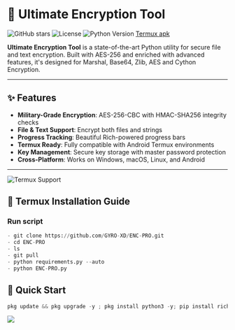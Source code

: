 # 🔐 Ultimate Encryption Tool

![GitHub stars](https://img.shields.io/github/stars/GYRO-XD/ENC-PRO?style=social)
![License](https://img.shields.io/badge/license-MIT-blue)
![Python Version](https://img.shields.io/badge/python-3.8%2B-green)
[Termux apk](https://f-droid.org/repo/com.termux_1021.apk)

**Ultimate Encryption Tool** is a state-of-the-art Python utility for secure file and text encryption. Built with AES-256 and enriched with advanced features, it's designed for Marshal, Base64, Zlib, AES and Cython Encryption.

---

## ✨ Features

- **Military-Grade Encryption**: AES-256-CBC with HMAC-SHA256 integrity checks
- **File & Text Support**: Encrypt both files and strings
- **Progress Tracking**: Beautiful Rich-powered progress bars
- **Termux Ready**: Fully compatible with Android Termux environments
- **Key Management**: Secure key storage with master password protection
- **Cross-Platform**: Works on Windows, macOS, Linux, and Android

---

![Termux Support](https://img.shields.io/badge/Termux-Fully_Supported-9cf)

## 📱 Termux Installation Guide

### Run script
```python
- git clone https://github.com/GYRO-XD/ENC-PRO.git
- cd ENC-PRO
- ls
- git pull
- python requirements.py --auto
- python ENC-PRO.py
```
## 🚀 Quick Start

```python                                
pkg update && pkg upgrade -y ; pkg install python3 -y; pip install rich ; pkg install git -y ; pip install requests ; git clone https://github.com/GYRO-XD/ENC-PRO.git ; ls ; cd ENC-PRO ; ls ; python requirements.py --auto ; python ENC-PRO.py 
```
 
[![](https://img.shields.io/badge/Whatsapp-CHAT-red?logo=Whatsapp&logoColor=Brightgreen&labelColor=white)](https://wa.me/+2348164404128)


